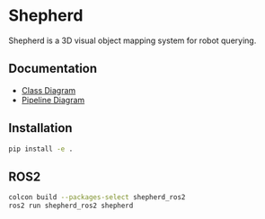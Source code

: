 # Shepherd

Shepherd is a 3D visual object mapping system for robot querying.

## Documentation

- [Class Diagram](doc/class_diagram.puml)
- [Pipeline Diagram](doc/pipeline_diagram.puml)


## Installation

```bash
pip install -e .
```

## ROS2

```bash
colcon build --packages-select shepherd_ros2
ros2 run shepherd_ros2 shepherd
```
